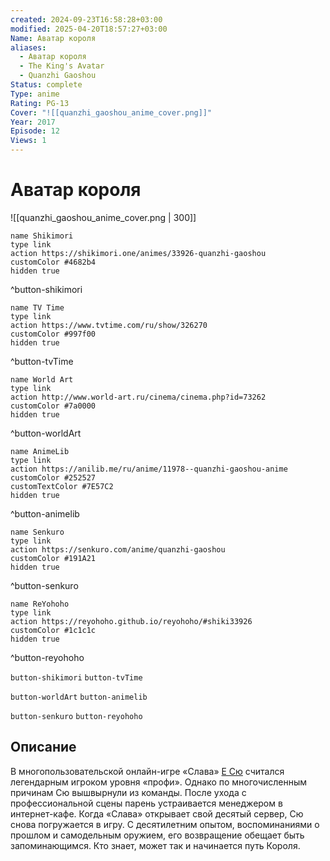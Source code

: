 ```yaml
---
created: 2024-09-23T16:58:28+03:00
modified: 2025-04-20T18:57:27+03:00
Name: Аватар короля
aliases:
  - Аватар короля
  - The King's Avatar
  - Quanzhi Gaoshou
Status: complete
Type: anime
Rating: PG-13
Cover: "![[quanzhi_gaoshou_anime_cover.png]]"
Year: 2017
Episode: 12
Views: 1
---
```


# Аватар короля

![[quanzhi_gaoshou_anime_cover.png | 300]]

```button
name Shikimori
type link
action https://shikimori.one/animes/33926-quanzhi-gaoshou
customColor #4682b4
hidden true
```
^button-shikimori

```button
name TV Time
type link
action https://www.tvtime.com/ru/show/326270
customColor #997f00
hidden true
```
^button-tvTime

```button
name World Art
type link
action http://www.world-art.ru/cinema/cinema.php?id=73262
customColor #7a0000
hidden true
```
^button-worldArt

```button
name AnimeLib
type link
action https://anilib.me/ru/anime/11978--quanzhi-gaoshou-anime
customColor #252527
customTextColor #7E57C2
hidden true
```
^button-animelib

```button
name Senkuro
type link
action https://senkuro.com/anime/quanzhi-gaoshou
customColor #191A21
hidden true
```
^button-senkuro

```button
name ReYohoho
type link
action https://reyohoho.github.io/reyohoho/#shiki33926
customColor #1c1c1c
hidden true
```
^button-reyohoho

`button-shikimori` `button-tvTime`

`button-worldArt` `button-animelib`

`button-senkuro` `button-reyohoho`

## Описание

В многопользовательской онлайн-игре «Слава» [Е Сю](https://shikimori.one/characters/149965-xiu-ye) считался легендарным игроком уровня «профи». Однако по многочисленным причинам Сю вышвырнули из команды. После ухода с профессиональной сцены парень устраивается менеджером в интернет-кафе. Когда «Слава» открывает свой десятый сервер, Сю снова погружается в игру. С десятилетним опытом, воспоминаниями о прошлом и самодельным оружием, его возвращение обещает быть запоминающимся. Кто знает, может так и начинается путь Короля.
